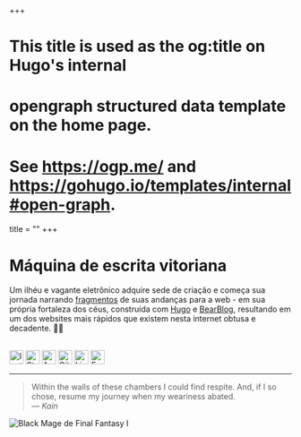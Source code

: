 +++
# This title is used as the og:title on Hugo's internal
# opengraph structured data template on the home page.
# See https://ogp.me/ and   https://gohugo.io/templates/internal#open-graph.
title = ""
+++

# Máquina de escrita vitoriana

Um ilhéu e vagante eletrônico adquire sede de criação e começa sua jornada 
narrando [fragmentos](https://vivimancer.xyz/rimas) de suas andanças para a 
web - em sua própria fortaleza dos céus, construída com [Hugo](https://gohugo.io/)
e [BearBlog](https://github.com/janraasch/hugo-bearblog), resultando em um dos 
websites mais rápidos que existem nesta internet obtusa e decadente. 💫💜

</br>
<a href="https://instagram.com/vivimancer_" style="text-decoration:none">
  <img src="/icons/instagram.svg" alt="Instagram" width="25"/>
</a>
<a href="https://steamcommunity.com/id/vivimancer/" style="text-decoration:none">
  <img src="/icons/steam.svg" alt="Steam" width="25"/>
</a>
<a href="https://anilist.co/user/vivimancer/" style="text-decoration:none">
  <img src="/icons/anilist.svg" alt="Anilist" width="25"/>
</a>
<a href="https://github.com/vivimncer" style="text-decoration:none">
  <img src="/icons/github.svg" alt="Github" width="25"/>
</a>
<a href="https://www.linkedin.com/in/vivimancer/" style="text-decoration:none">
  <img src="/icons/linkedin.svg" alt="Linkedin" width="25"/>
</a>
<a href="mailto:vivi@vivimachine.com" style="text-decoration:none">
  <img src="/icons/email.svg" alt="Email" width="25"/>
</a>

---

> Within the walls of these chambers I could find respite.  And, if I so chose, resume my journey when my weariness abated.<br>
> — <cite>Kain</cite>

<img src="/images/blackmage.gif" alt="Black Mage de Final Fantasy I" style="image-rendering: pixelated;"/>
